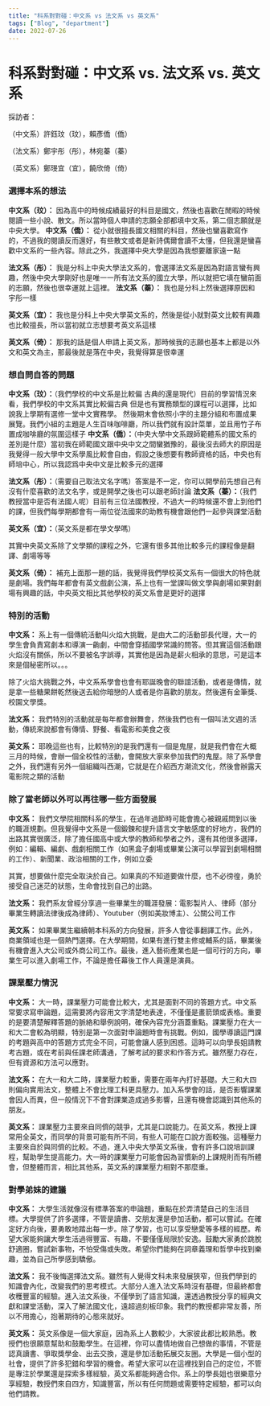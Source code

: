 ```yaml
---
title: "科系對對碰：中文系 vs 法文系 vs 英文系"
tags: ["Blog", "department"]
date: 2022-07-26
---
```

# 科系對對碰：中文系 vs. 法文系 vs. 英文系

採訪者：

（中文系）許鈺玟（玟），賴彥僑（僑）

（法文系）鄭宇彤（彤），林宛蓁（蓁）

（英文系）鄭琝宜（宜），饒欣倚（倚）

### **選擇本系的想法**

**中文系（玟）：** 因為高中的時候成績最好的科目是國文，然後也喜歡在閒暇的時候閱讀一些小說、散文。所以當時個人申請的志願全部都填中文系，第二個志願就是中央大學。
**中文系（僑）：** 從小就很擅長國文相關的科目，然後也蠻喜歡寫作的，不過我的閱讀反而還好，有些散文或者是新詩偶爾會讀不太懂，但我還是蠻喜歡中文系的一些內容。除此之外，我選擇中央大學是因為我想要離家遠一點

**法文系（彤）：** 我是分科上中央大學法文系的，會選擇法文系是因為對語言蠻有興趣，然後中央大學剛好也是唯一一所有法文系的國立大學，所以就把它填在蠻前面的志願，然後也很幸運就上這裡。
**法文系（蓁）：** 我也是分科上然後選擇原因和宇彤一樣

**英文系（宜）：** 我也是分科上中央大學英文系的，然後是從小就對英文比較有興趣也比較擅長，所以當初就立志想要考英文系這樣

**英文系（倚）：** 那我的話是個人申請上英文系，那時候我的志願也基本上都是以外文和英文為主，那最後就是落在中央，我覺得算是很幸運

### 想自問自答的問題

**中文系（玟）：**（我們學校的中文系是比較偏
古典的還是現代）目前的學習情況來看，我們學校的中文系其實比較偏古典
但是也有實務類型的課程可以選擇，比如說我上學期有選修一堂中文實務學。
然後期末會依照小字的主題分組和布置成果展覽。我們小組的主題是人生百味咖啡廳，所以我們就有設計菜單，並且用竹子布置成咖啡廳的氛圍這樣子
**中文系（僑）：**（中央大學中文系跟師範體系的國文系的差別是什麼）當初我在師範國文跟中央中文之間蠻猶豫的，最後沒去師大的原因是我覺得一般大學中文系學風比較會自由，假設之後想要有教師資格的話，中央也有師培中心，所以我認爲中央中文是比較多元的選擇

**法文系（彤）：**（需要自己取法文名字嗎）答案是不一定，你可以開學前先想自己有沒有什麼喜歡的法文名字，或是開學之後也可以跟老師討論
**法文系（蓁）：**（我們教授當中是否有法國人呢）目前有三位法國教授，不過大一的時候還不會上到他們的課，但我們每學期都會有一兩位從法國來的助教有機會跟他們一起參與課堂活動

**英文系（宜）：**（英文系是都在學文學嗎）

其實中央英文系除了文學類的課程之外，它還有很多其他比較多元的課程像是翻譯、劇場等等

**英文系（倚）：** 補充上面那一題的話，我覺得我們學校英文系有一個很大的特色就是劇場。我們每年都會有英文戲劇公演，系上也有一堂課叫做文學與劇場如果對劇場有興趣的話，中央英文相比其他學校的英文系會是更好的選擇

### 特別的活動

**中文系：** 系上有一個傳統活動叫火焰大挑戰，是由大二的活動部長代理，大一的學生會負責寫劇本和導演一齣劇，中間會穿插國學常識的問答。但其實這個活動跟火焰沒有關係，所以不要被名字誤導，其實他是因為是薪火相承的意思，可是這本來是個秘密所以。。。

除了火焰大挑戰之外，中文系系學會也會有耶誕晚會的聯誼活動，或者是傳情，就是拿一些糖果餅乾然後送去給你暗戀的人或者是你喜歡的朋友。然後還有金筆獎、校園文學獎。

**法文系：** 我們特別的活動就是每年都會辦舞會，然後我們也有一個叫法文週的活動，傳統來說都會有傳情、野餐、看電影和美食之夜

**英文系：** 耶晚這些也有，比較特別的是我們還有一個是鬼屋，就是我們會在大概三月的時候，會辦一個全校性的活動，會開放大家來參加我們的鬼屋。除了系學會之外，我們還有另外一個組織叫西潮，它就是在介紹西方潮流文化，然後會辦露天電影院之類的活動

### 除了當老師以外可以再往哪一些方面發展

**中文系：** 我們文學院相關科系的學生，在過年過節時可能會擔心被親戚問到以後的職涯規劃。但我覺得中文系是一個鍛鍊和提升語言文字敏感度的好地方，我們的出路其實很廣泛，除了擔任國高中或大學的教師和學者之外，還有其他很多選擇，例如：編輯、編劇、戲劇相關工作（如黑盒子劇場或畢業公演可以學習到劇場相關的工作）、新聞業、政治相關的工作，例如立委

其實，想要做什麼完全取決於自己。如果真的不知道要做什麼，也不必徬徨，勇於接受自己迷茫的狀態，生命會找到自己的出路。

**法文系：** 我們系友曾經分享過一些畢業生的職涯發展：電影製片人、律師（部分畢業生轉讀法律後成為律師）、Youtuber（例如美妝博主）、公關公司工作

**英文系：** 如果畢業生繼續朝本科系的方向發展，許多人會從事翻譯工作。此外，商業領域也是一個熱門選擇。在大學期間，如果有進行雙主修或輔系的話，畢業後有機會進入大公司或外商公司工作。最後，進入藝術產業也是一個可行的方向，畢業生可以進入劇場工作，不論是擔任幕後工作人員還是演員。

### 課業壓力情況

**中文系：** 大一時，課業壓力可能會比較大，尤其是面對不同的答題方式。中文系常要求寫申論題，這需要將內容用文字清楚地表達，不僅僅是畫箭頭或表格。重要的是要清楚解釋答題的脈絡和舉例說明，確保內容充分涵蓋重點。課業壓力在大一和大二會較為明顯，特別是第一次面對申論題時會有挑戰。例如，國學導讀這門課的考題與高中的答題方式完全不同，可能會讓人感到困惑。這時可以向學長姐請教考古題，或在考前與任課老師溝通，了解考試的要求和作答方式。雖然壓力存在，但有資源和方法可以應對。

**法文系：** 在大一和大二時，課業壓力較重，需要在兩年內打好基礎。大三和大四則偏向實用法文，整體上不會比理工科更具壓力。加入系學會的話，是否影響課業會因人而異，但一般情況下不會對課業造成過多影響，且還有機會認識到其他系的朋友。

**英文系：** 課業壓力主要來自同儕的競爭，尤其是口說能力。在英文系，教授上課常用全英文，而同學的背景可能有所不同，有些人可能在口說方面較強。這種壓力主要來自於與同儕的比較。不過，進入中央大學英文系後，會有許多口說培訓課程，幫助學生提高能力。大一時的課業壓力可能會因為習慣新的上課規則而有所體會，但整體而言，相比其他系，英文系的課業壓力相對不那麼重。

### 對學弟妹的建議

**中文系：** 大學生活就像沒有標準答案的申論題，重點在於弄清楚自己的生活目標。大學提供了許多選擇，不管是讀書、交朋友還是參加活動，都可以嘗試。在確定好方向後，要勇敢地踏出每一步。除了學習，也可以享受戀愛等多樣的經歷。希望大家能夠讓大學生活過得豐富、有趣，不要僅僅局限於安逸。鼓勵大家勇於跳脫舒適圈，嘗試新事物，不怕受傷或失敗。希望你們能夠在詞章義理和哲學中找到樂趣，並為自己所學感到驕傲。

**法文系：** 我不後悔選擇法文系。雖然有人覺得文科未來發展狹窄，但我們學到的知識會內化，改變我們的思考模式。大部分人進入法文系時沒有基礎，但最終都會收穫豐富的經驗。進入法文系後，不僅學到了語言知識，還透過教授分享的經典文獻和課堂活動，深入了解法國文化，遠超過刻板印象。我們的教授都非常友善，所以不用擔心，抱著期待的心態來就好。

**英文系：** 英文系像是一個大家庭，因為系上人數較少，大家彼此都比較熟悉。教授們也很願意幫助和鼓勵學生。在這裡，你可以盡情地做自己想做的事情，不管是認真讀書、爭取獎學金、出去交換，還是參加活動拓展交友圈。大學是一個小型的社會，提供了許多犯錯和學習的機會。希望大家可以在這裡找到自己的定位，不管是專注於學業還是探索多樣經驗，英文系都能夠適合你。系上的學長姐也很樂意分享經驗，教授們來自四方，知識豐富，所以有任何問題或需要特定經驗，都可以向他們請教。
